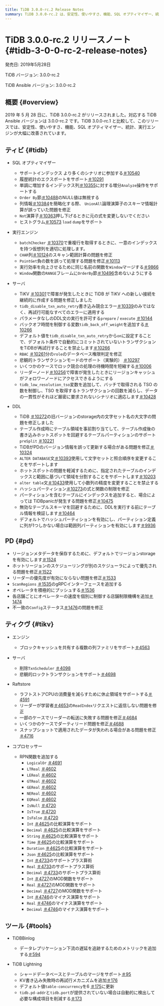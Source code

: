 ```yaml
---
title: TiDB 3.0.0-rc.2 Release Notes
summary: TiDB 3.0.0-rc.2 は、安定性、使いやすさ、機能、SQL オプティマイザー、統計、実行エンジンの改善を伴い、2019 年 5 月 28 日にリリースされました。このリリースには、SQL オプティマイザー、実行エンジン、サーバー、DDL、PD、TiKV、および TiDB BinlogやTiDB Lightningなどのツールの機能強化が含まれています。注目すべき改善点としては、より多くのシナリオでの Index Join のサポート、仮想列の適切な処理、下流のデータ複製を追跡するためのメトリックの追加などがあります。
---
```


# TiDB 3.0.0-rc.2 リリースノート {#tidb-3-0-0-rc-2-release-notes}

発売日: 2019年5月28日

TiDB バージョン: 3.0.0-rc.2

TiDB Ansible バージョン: 3.0.0-rc.2

## 概要 {#overview}

2019 年 5 月 28 日に、TiDB 3.0.0-rc.2 がリリースされました。対応する TiDB Ansible バージョンは 3.0.0-rc.2 です。TiDB 3.0.0-rc.1 と比較して、このリリースでは、安定性、使いやすさ、機能、SQL オプティマイザー、統計、実行エンジンが大幅に改善されています。

## ティビ {#tidb}

-   SQL オプティマイザー
    -   サポートインデックス より多くのシナリオに参加する[＃10540](https://github.com/pingcap/tidb/pull/10540)
    -   履歴統計のエクスポートをサポート[＃10291](https://github.com/pingcap/tidb/pull/10291)
    -   単調に増加するインデックス列[＃10355](https://github.com/pingcap/tidb/pull/10355)に対する増分`Analyze`操作をサポートする
    -   `Order By`節[＃10488](https://github.com/pingcap/tidb/pull/10488)のNULL値は無視する
    -   列情報[＃10384](https://github.com/pingcap/tidb/pull/10384)を簡略化する際、 `UnionAll`論理演算子のスキーマ情報計算が誤っていた問題を修正
    -   `Not`演算子[＃10363](https://github.com/pingcap/tidb/pull/10363/files)押し下げるときに元の式を変更しないでください
    -   ヒストグラム[＃10573](https://github.com/pingcap/tidb/pull/10573) `load` `dump`をサポート

-   実行エンジン
    -   `batchChecker` [＃10370](https://github.com/pingcap/tidb/pull/10370)で重複行を取得するときに、一意のインデックスを持つ仮想列を適切に処理します。
    -   `CHAR`列[＃10124](https://github.com/pingcap/tidb/pull/10124)のスキャン範囲計算の問題を修正
    -   `PointGet`負の数を誤って処理する問題を修正[＃10113](https://github.com/pingcap/tidb/pull/10113)
    -   実行効率を向上させるために同じ名前の関数を`Window`マージする[＃9866](https://github.com/pingcap/tidb/pull/9866)
    -   `Window`関数の`RANGE`フレームに`OrderBy`節[＃10496](https://github.com/pingcap/tidb/pull/10496)含めないようにする

-   サーバ
    -   TiKV [＃10301](https://github.com/pingcap/tidb/pull/10301)で障害が発生したときに TiDB が TiKV への新しい接続を継続的に作成する問題を修正しました
    -   `tidb_disable_txn_auto_retry`書き込み競合エラー[＃10339](https://github.com/pingcap/tidb/pull/10339)のみではなく、再試行可能なすべてのエラーに適用する
    -   パラメータなしのDDL文の実行を許可する`prepare` / `execute` [＃10144](https://github.com/pingcap/tidb/pull/10144)
    -   バックオフ時間を制御する変数`tidb_back_off_weight`を追加する[＃10266](https://github.com/pingcap/tidb/pull/10266)
    -   デフォルト値を`tidb_disable_txn_auto_retry`から`on`に設定することで、デフォルト条件で自動的にコミットされていないトランザクションをTiDBが再試行することを禁止します[＃10266](https://github.com/pingcap/tidb/pull/10266)
    -   `RBAC` [＃10261](https://github.com/pingcap/tidb/pull/10261)分の`role`のデータベース権限判定を修正
    -   悲観的トランザクションモードのサポート（実験的） [＃10297](https://github.com/pingcap/tidb/pull/10297)
    -   いくつかのケースでロック競合の処理の待機時間を短縮する[＃10006](https://github.com/pingcap/tidb/pull/10006)
    -   リーダーノード[＃10256](https://github.com/pingcap/tidb/pull/10256)で障害が発生したときにリージョンキャッシュがフォロワーノードにアクセスできるようにする
    -   `tidb_low_resolution_tso`変数を追加して、バッチで取得される TSO の数を制御し、TSO を取得するトランザクションの回数を減らし、データの一貫性がそれほど厳密に要求されないシナリオに適応します[＃10428](https://github.com/pingcap/tidb/pull/10428)

-   DDL
    -   TiDB [＃10272](https://github.com/pingcap/tidb/pull/10272)の旧バージョンのstorage内の文字セット名の大文字の問題を修正しました
    -   テーブル作成時にテーブル領域を事前割り当てして、テーブル作成後の書き込みホットスポットを回避するテーブルパーティションのサポート`preSplit` [＃10221](https://github.com/pingcap/tidb/pull/10221)
    -   TiDBがPDのバージョン情報を誤って更新する場合がある問題を修正[＃10324](https://github.com/pingcap/tidb/pull/10324)
    -   `ALTER DATABASE`文[＃10393](https://github.com/pingcap/tidb/pull/10393)使用して文字セットと照合順序を変更することをサポートします
    -   ホットスポットの問題を軽減するために、指定されたテーブルのインデックスと範囲に基づいて領域を分割することをサポートします[＃10203](https://github.com/pingcap/tidb/pull/10203)
    -   `alter table`文[＃10433](https://github.com/pingcap/tidb/pull/10433)使用して小数列の精度を変更することを禁止する
    -   ハッシュパーティション[＃10273](https://github.com/pingcap/tidb/pull/10273)の式と関数の制限を修正
    -   パーティションを含むテーブルにインデックスを追加すると、場合によっては TiDBpanicが発生する問題を修正[＃10475](https://github.com/pingcap/tidb/pull/10475)
    -   無効なテーブルスキーマを回避するために、DDLを実行する前にテーブル情報を検証します[＃10464](https://github.com/pingcap/tidb/pull/10464)
    -   デフォルトでハッシュパーティションを有効にし、パーティション定義に列が1つしかない場合は範囲列パーティションを有効にします[＃9936](https://github.com/pingcap/tidb/pull/9936)

## PD {#pd}

-   リージョンメタデータを保存するために、デフォルトでリージョンstorageを有効にします[＃1524](https://github.com/pingcap/pd/pull/1524)
-   ホットリージョンのスケジューリングが別のスケジューラによって優先される問題を修正[＃1522](https://github.com/pingcap/pd/pull/1522)
-   リーダーの優先度が有効にならない問題を修正[＃1533](https://github.com/pingcap/pd/pull/1533)
-   `ScanRegions` [＃1535](https://github.com/pingcap/pd/pull/1535)のgRPCインターフェースを追加する
-   オペレータを積極的にプッシュする[＃1536](https://github.com/pingcap/pd/pull/1536)
-   各店舗ごとにオペレーターの速度を個別に制御する店舗制限機構を追加[＃1474](https://github.com/pingcap/pd/pull/1474)
-   不一致の`Config`ステータス[＃1476](https://github.com/pingcap/pd/pull/1476)の問題を修正

## ティクヴ {#tikv}

-   エンジン
    -   ブロックキャッシュを共有する複数の列ファミリをサポート[＃4563](https://github.com/tikv/tikv/pull/4563)

-   サーバ
    -   削除`TxnScheduler` [＃4098](https://github.com/tikv/tikv/pull/4098)
    -   悲観的ロックトランザクションをサポート[＃4698](https://github.com/tikv/tikv/pull/4698)

-   Raftstore
    -   ラフトストアCPUの消費量を減らすために休止領域をサポートする[＃4591](https://github.com/tikv/tikv/pull/4591)
    -   リーダーが学習者[＃4653](https://github.com/tikv/tikv/pull/4653)の`ReadIndex`リクエストに返信しない問題を修正
    -   一部のケースでリーダーの転送に失敗する問題を修正[＃4684](https://github.com/tikv/tikv/pull/4684)
    -   いくつかのケースでダーティリード問題を修正[＃4688](https://github.com/tikv/tikv/pull/4688)
    -   スナップショットで適用されたデータが失われる場合がある問題を修正[＃4716](https://github.com/tikv/tikv/pull/4716)

-   コプロセッサー
    -   RPN関数を追加する
        -   `LogicalOr` [＃4691](https://github.com/tikv/tikv/pull/4601)
        -   `LTReal` [＃4602](https://github.com/tikv/tikv/pull/4602)
        -   `LEReal` [＃4602](https://github.com/tikv/tikv/pull/4602)
        -   `GTReal` [＃4602](https://github.com/tikv/tikv/pull/4602)
        -   `GEReal` [＃4602](https://github.com/tikv/tikv/pull/4602)
        -   `NEReal` [＃4602](https://github.com/tikv/tikv/pull/4602)
        -   `EQReal` [＃4602](https://github.com/tikv/tikv/pull/4602)
        -   `IsNull` [＃4720](https://github.com/tikv/tikv/pull/4720)
        -   `IsTrue` [＃4720](https://github.com/tikv/tikv/pull/4720)
        -   `IsFalse` [＃4720](https://github.com/tikv/tikv/pull/4720)
        -   `Int` [＃4625](https://github.com/tikv/tikv/pull/4625)の比較演算をサポート
        -   `Decimal` [＃4625](https://github.com/tikv/tikv/pull/4625)の比較演算をサポート
        -   `String` [＃4625](https://github.com/tikv/tikv/pull/4625)の比較演算をサポート
        -   `Time` [＃4625](https://github.com/tikv/tikv/pull/4625)の比較演算をサポート
        -   `Duration` [＃4625](https://github.com/tikv/tikv/pull/4625)の比較演算をサポート
        -   `Json` [＃4625](https://github.com/tikv/tikv/pull/4625)の比較演算をサポート
        -   `Int` [＃4733](https://github.com/tikv/tikv/pull/4733)のサポートプラス算術
        -   `Real` [＃4733](https://github.com/tikv/tikv/pull/4733)のサポートプラス算術
        -   `Decimal` [＃4733](https://github.com/tikv/tikv/pull/4733)のサポートプラス算術
        -   `Int` [＃4727](https://github.com/tikv/tikv/pull/4727)のMOD関数をサポート
        -   `Real` [＃4727](https://github.com/tikv/tikv/pull/4727)のMOD関数をサポート
        -   `Decimal` [＃4727](https://github.com/tikv/tikv/pull/4727)のMOD関数をサポート
        -   `Int` [＃4746](https://github.com/tikv/tikv/pull/4746)のマイナス演算をサポート
        -   `Real` [＃4746](https://github.com/tikv/tikv/pull/4746)のマイナス演算をサポート
        -   `Decimal` [＃4746](https://github.com/tikv/tikv/pull/4746)のマイナス演算をサポート

## ツール {#tools}

-   TiDBBinlog
    -   データレプリケーション下流の遅延を追跡するためのメトリックを追加する[＃594](https://github.com/pingcap/tidb-binlog/pull/594)

-   TiDB Lightning

    -   シャードデータベースとテーブルのマージをサポート[＃95](https://github.com/pingcap/tidb-lightning/pull/95)
    -   KV書き込み失敗時の再試行メカニズムを追加[＃176](https://github.com/pingcap/tidb-lightning/pull/176)
    -   デフォルト値`table-concurrency`を6 [＃175](https://github.com/pingcap/tidb-lightning/pull/175)に更新
    -   `tidb.pd-addr`と`tidb.port`が提供されていない場合は自動的に検出して必要な構成項目を削減する[＃173](https://github.com/pingcap/tidb-lightning/pull/173)
